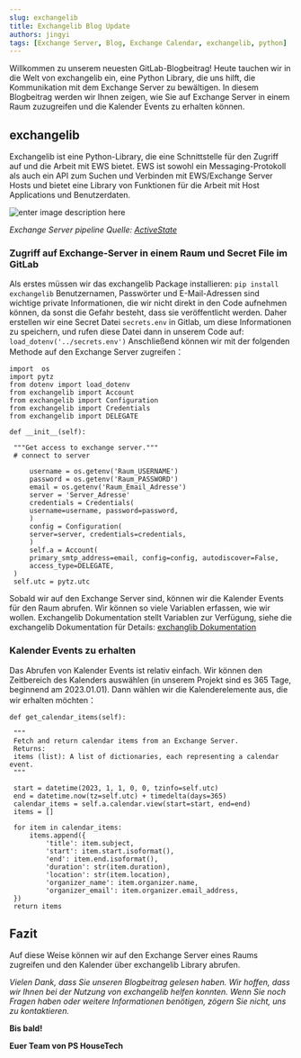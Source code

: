```yaml
---
slug: exchangelib
title: Exchangelib Blog Update
authors: jingyi
tags: [Exchange Server, Blog, Exchange Calendar, exchangelib, python]
---
```

  Willkommen zu unserem neuesten GitLab-Blogbeitrag! Heute tauchen wir in die Welt von exchangelib ein, eine Python Library, die uns hilft, die Kommunikation mit dem Exchange Server zu bewältigen. In diesem Blogbeitrag werden wir Ihnen zeigen, wie Sie auf Exchange Server in einem Raum zuzugreifen und die Kalender Events zu erhalten können.

## exchangelib

Exchangelib ist eine Python-Library, die eine Schnittstelle für den Zugriff auf und die Arbeit mit EWS bietet. EWS ist sowohl ein Messaging-Protokoll als auch ein API zum Suchen und Verbinden mit EWS/Exchange Server Hosts und bietet eine Library von Funktionen für die Arbeit mit Host Applications und Benutzerdaten.

![enter image description here](https://cdn.activestate.com/wp-content/uploads/2021/07/Exchange-Server-pipeline.png)

_Exchange Server pipeline Quelle: [ActiveState](https://www.activestate.com/resources/quick-reads/how-to-install-and-use-exchangelib-python/)_

### Zugriff auf Exchange-Server in einem Raum und Secret File im GitLab
Als erstes müssen wir das exchangelib  Package installieren:
` pip install exchangelib `
Benutzernamen, Passwörter und E-Mail-Adressen sind wichtige private Informationen, die wir nicht direkt in den Code aufnehmen können, da sonst die Gefahr besteht, dass sie veröffentlicht werden. Daher erstellen wir eine Secret Datei `secrets.env` in Gitlab, um diese Informationen zu speichern, und rufen diese Datei dann in unserem Code auf:
`load_dotenv('../secrets.env')`
Anschließend können wir mit der folgenden Methode auf den Exchange Server zugreifen：
```
import  os
import pytz
from dotenv import load_dotenv
from exchangelib import Account
from exchangelib import Configuration
from exchangelib import Credentials
from exchangelib import DELEGATE

def __init__(self):

 """Get access to exchange server."""
 # connect to server
 
	 username = os.getenv('Raum_USERNAME')
	 password = os.getenv('Raum_PASSWORD')
	 email = os.getenv('Raum_Email_Adresse')
	 server = 'Server_Adresse'
	 credentials = Credentials(
	 username=username, password=password,
	 )
	 config = Configuration(
	 server=server, credentials=credentials,
	 )
	 self.a = Account(
	 primary_smtp_address=email, config=config, autodiscover=False,
	 access_type=DELEGATE,
 )
 self.utc = pytz.utc
``` 
Sobald wir auf den Exchange Server sind, können wir die Kalender Events für den Raum abrufen. Wir können so viele Variablen erfassen, wie wir wollen. Exchangelib Dokumentation stellt  Variablen zur Verfügung, siehe die exchangelib Dokumentation für Details:
[exchanglib Dokumentation ](https://ecederstrand.github.io/exchangelib/exchangelib/#exchangelib.CancelCalendarItem)

### Kalender Events zu erhalten
Das Abrufen von Kalender Events ist relativ einfach. Wir können den Zeitbereich des Kalenders auswählen (in unserem Projekt sind es 365 Tage, beginnend am 2023.01.01). Dann wählen wir die Kalenderelemente aus, die wir erhalten möchten：
```
def get_calendar_items(self):

 """
 Fetch and return calendar items from an Exchange Server.
 Returns:
 items (list): A list of dictionaries, each representing a calendar event.
 """
 
 start = datetime(2023, 1, 1, 0, 0, tzinfo=self.utc)
 end = datetime.now(tz=self.utc) + timedelta(days=365)
 calendar_items = self.a.calendar.view(start=start, end=end)
 items = []
 
 for item in calendar_items:
	 items.append({
		 'title': item.subject,
		 'start': item.start.isoformat(),
		 'end': item.end.isoformat(),
		 'duration': str(item.duration),
		 'location': str(item.location),
		 'organizer_name': item.organizer.name,
		 'organizer_email': item.organizer.email_address,
 })
 return items
 ```
## Fazit

Auf diese Weise können wir auf den Exchange Server eines Raums zugreifen und den Kalender über exchangelib Library abrufen.

_Vielen Dank, dass Sie unseren Blogbeitrag gelesen haben. Wir hoffen, dass wir Ihnen bei der Nutzung von exchangelib helfen konnten. Wenn Sie noch Fragen haben oder weitere Informationen benötigen, zögern Sie nicht, uns zu kontaktieren._

**Bis bald!**

**Euer Team von PS HouseTech**